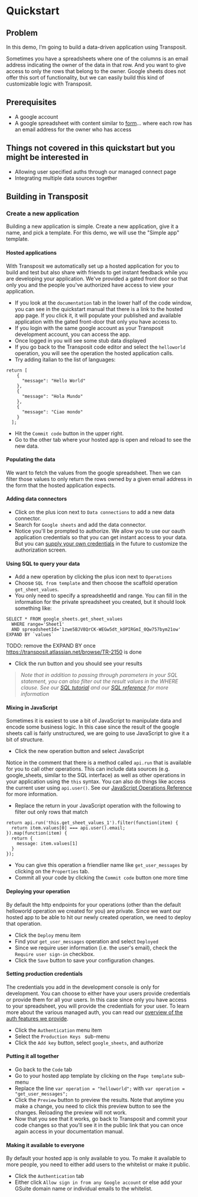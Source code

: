 # Quickstart

## Problem
In this demo, I’m going to build a data-driven application using Transposit.

Sometimes you have a spreadsheets where one of the columns is an email address indicating the owner of the data in that row. And you want to give access to only the rows that belong to the owner. Google sheets does not offer this sort of functionality, but we can easily build this kind of customizable logic with Transposit.

## Prerequisites
- A google account
- A google spreadsheet with content similar to  [form](https://docs.google.com/spreadsheets/d/1zwe5BJV8QrCK-WEGw5dt_kOPIRGmI_0Qw757bym21ow/edit#gid=0)... where each row has an email address for the owner who has access

## Things not covered in this quickstart but you might be interested in
- Allowing user specified auths through our managed connect page
- Integrating multiple data sources together

## Building in Transposit

### Create a new application
Building a new application is simple. Create a new application, give it a name, and pick a template. For this demo, we will use the "Simple app" template.

#### Hosted applications
With Transposit we automatically set up a hosted application for you to build and test but also share with friends to get instant feedback while you are developing your application. We've provided a gated front door so that only you and the people you've authorized have access to view your application.
- If you look at the `documentation` tab in the lower half of the code window, you can see in the quickstart manual that there is a link to the hosted app page. If you click it, it will populate your published and available application with the gated front-door that only you have access to.
- If you login with the same google account as your Transposit development account, you can access the app.
- Once logged in you will see some stub data displayed
- If you go back to the Transposit code editor and select the `helloworld` operation, you will see the operation the hosted application calls.
- Try adding italian to the list of languages:
```
return [
    {
      "message": "Hello World"
    },
    {
      "message": "Hola Mundo"
    },
    {
      "message": "Ciao mondo"
    }
  ];
```
- Hit the `Commit code` button in the upper right.
- Go to the other tab where your hosted app is open and reload to see the new data.

#### Populating the data
We want to fetch the values from the google spreadsheet. Then we can filter those values to only return the rows owned by a given email address in the form that the hosted application expects.

#### Adding data connectors
- Click on the plus icon next to `Data connections` to add a new data connector.
- Search for `Google sheets` and add the data connector.
- Notice you'll be prompted to authorize. We allow you to use our oauth application credentials so that you can get instant access to your data. But you can [supply your own credentials](TODO) in the future to customize the authorization screen.

#### Using SQL to query your data
- Add a new operation by clicking the plus icon next to `Operations`
- Choose `SQL from template` and then choose the scaffold operation `get_sheet_values`.
- You only need to specify a spreadsheetId and range. You can fill in the information for the private spreadsheet you created, but it should look something like:
```
SELECT * FROM google_sheets.get_sheet_values
  WHERE range='Sheet1'
  AND spreadsheetId='1zwe5BJV8QrCK-WEGw5dt_kOPIRGmI_0Qw757bym21ow' EXPAND BY `values`
```
TODO: remove the EXPAND BY once https://transposit.atlassian.net/browse/TR-2150 is done
- Click the run button and you should see your results

> _Note that in addition to passing through parameters in your SQL statement, you can also filter out the result values in the WHERE clause. See our [SQL tutorial](TODO) and our [SQL reference](TODO) for more information_

#### Mixing in JavaScript
Sometimes it is easiest to use a bit of JavaScript to manipulate data and encode some business logic. In this case since the result of the google sheets call is fairly unstructured, we are going to use JavaScript to give it a bit of structure.
- Click the new operation button and select JavaScript

Notice in the comment that there is a method called `api.run` that is available for you to call other operations. This can include data sources (e.g. google_sheets, similar to the SQL interface) as well as other operations in your application using the `this` syntax. You can also do things like access the current user using `api.user()`. See our [JavaScript Operations Reference](TODO) for more information.
- Replace the return in your JavaScript operation with the following to filter out only rows that match
```
return api.run('this.get_sheet_values_1').filter(function(item) {
  return item.values[0] === api.user().email;
}).map(function(item) {
  return {
    message: item.values[1]
  }
});
```
- You can give this operation a friendlier name like `get_user_messages` by clicking on the `Properties` tab.
- Commit all your code by clicking the `Commit code` button one more time

#### Deploying your operation
By default the http endpoints for your operations (other than the default helloworld operation we created for you) are private. Since we want our hosted app to be able to hit our newly created operation, we need to deploy that operation.
- Click the `Deploy` menu item
- Find your `get_user_messages` operation and select `Deployed`
- Since we require user information (i.e. the user's email), check the `Require user sign-in` checkbox.
- Click the `Save` button to save your configuration changes.

#### Setting production credentials
The credentials you add in the development console is only for development. You can choose to either have your users provide credentials or provide them for all your users. In this case since only you have access to your spreadsheet, you will provide the credentials for your user. To learn more about the various managed auth, you can read our [overview of the auth features we provide](TODO).
- Click the `Authentication` menu item
- Select the `Production Keys ` sub-menu
- Click the `Add key` button, select `google_sheets`, and authorize

#### Putting it all together
- Go back to the `Code` tab
- Go to your hosted app template by clicking on the `Page template` sub-menu
- Replace the line `var operation = "helloworld";` with `var operation = "get_user_messages";`
- Click the `Preview` button to preview the results. Note that anytime you make a change, you need to click this preview button to see the changes. Reloading the preview will not work.
- Now that you see that it works, go back to Transposit and commit your code changes so that you'll see it in the public link that you can once again access in your documentation manual.

#### Making it available to everyone
By default your hosted app is only available to you. To make it available to more people, you need to either add users to the whitelist or make it public.
- Click the `Authentication` tab
- Either click `Allow sign in from any Google account` or else add your GSuite domain name or individual emails to the whitelist.
